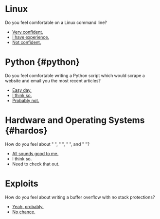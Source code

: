 <h3 id="linux"Linux</h3> 

# Linux 

Do you feel comfortable on a Linux command line? 

* [Very confident.](#linux) 
* [I have experience.](#) 
* [Not confident.](#) 

# Python {#python}                                                                         
Do you feel comfortable writing a Python script which would scrape a website and email you the most recent articles? 

* [Easy day.](#)
* [I think so.](#)
* [Probably not.](#) 

# Hardware and Operating Systems {#hardos}
How do you feel about "    ", "       ", "       ", and "                   "?

* [All sounds good to me.](#CTFCourse)
* I think so.
* Need to check that out.

# Exploits                                                                       
How do you feel about writing a buffer overflow with no stack protections?

* [Yeah, probably.](Nightmare) 
* [No chance.](#candreverse) 
